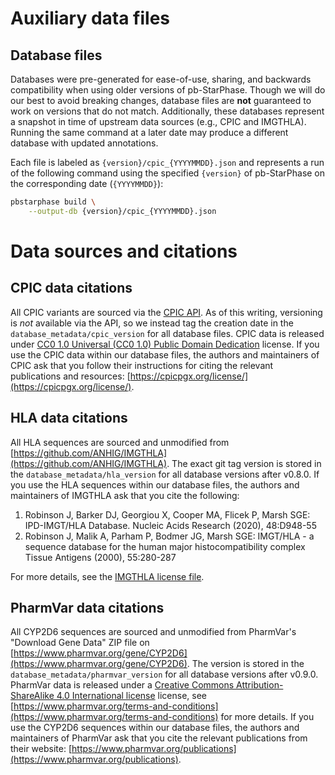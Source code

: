 # Auxiliary data files
## Database files
Databases were pre-generated for ease-of-use, sharing, and backwards compatibility when using older versions of pb-StarPhase.
Though we will do our best to avoid breaking changes, database files are **not** guaranteed to work on versions that do not match.
Additionally, these databases represent a snapshot in time of upstream data sources (e.g., CPIC and IMGTHLA).
Running the same command at a later date may produce a different database with updated annotations.

Each file is labeled as `{version}/cpic_{YYYYMMDD}.json` and represents a run of the following command using the specified `{version}` of pb-StarPhase on the corresponding date (`{YYYYMMDD}`):

```bash
pbstarphase build \
    --output-db {version}/cpic_{YYYYMMDD}.json
```

# Data sources and citations
## CPIC data citations
All CPIC variants are sourced via the [CPIC API](https://cpicpgx.org/api-and-database/).
As of this writing, versioning is *not* available via the API, so we instead tag the creation date in the `database_metadata/cpic_version` for all database files.
CPIC data is released under [CC0 1.0 Universal (CC0 1.0) Public Domain Dedication](https://creativecommons.org/publicdomain/zero/1.0/) license.
If you use the CPIC data within our database files, the authors and maintainers of CPIC ask that you follow their instructions for citing the relevant publications and resources: [https://cpicpgx.org/license/](https://cpicpgx.org/license/).

## HLA data citations
All HLA sequences are sourced and unmodified from [https://github.com/ANHIG/IMGTHLA](https://github.com/ANHIG/IMGTHLA).
The exact git tag version is stored in the `database_metadata/hla_version` for all database versions after v0.8.0.
If you use the HLA sequences within our database files, the authors and maintainers of IMGTHLA ask that you cite the following:

1. Robinson J, Barker DJ, Georgiou X, Cooper MA, Flicek P, Marsh SGE: IPD-IMGT/HLA Database. Nucleic Acids Research (2020), 48:D948-55
2. Robinson J, Malik A, Parham P, Bodmer JG, Marsh SGE: IMGT/HLA - a sequence database for the human major histocompatibility complex Tissue Antigens (2000), 55:280-287

For more details, see the [IMGTHLA license file](https://github.com/ANHIG/IMGTHLA/blob/Latest/LICENCE.md).

## PharmVar data citations
All CYP2D6 sequences are sourced and unmodified from PharmVar's "Download Gene Data" ZIP file on [https://www.pharmvar.org/gene/CYP2D6](https://www.pharmvar.org/gene/CYP2D6).
The version is stored in the `database_metadata/pharmvar_version` for all database versions after v0.9.0.
PharmVar data is released under a [Creative Commons Attribution-ShareAlike 4.0 International license](https://creativecommons.org/licenses/by-sa/4.0/) license, see [https://www.pharmvar.org/terms-and-conditions](https://www.pharmvar.org/terms-and-conditions) for more details.
If you use the CYP2D6 sequences within our database files, the authors and maintainers of PharmVar ask that you cite the relevant publications from their website: [https://www.pharmvar.org/publications](https://www.pharmvar.org/publications).

